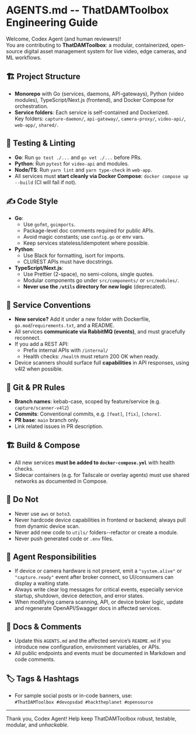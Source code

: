 # AGENTS.md -- ThatDAMToolbox Engineering Guide

Welcome, Codex Agent (and human reviewers)!  
You are contributing to **ThatDAMToolbox**: a modular, containerized, open-source digital asset management system for live video, edge cameras, and ML workflows.

## 🏗️ Project Structure
- **Monorepo** with Go (services, daemons, API-gateways), Python (video modules), TypeScript/Next.js (frontend), and Docker Compose for orchestration.
- **Service folders**: Each service is self-contained and Dockerized.  
  Key folders: `capture-daemon/`, `api-gateway/`, `camera-proxy/`, `video-api/`, `web-app/`, `shared/`.

## 🧪 Testing & Linting

- **Go**: Run `go test ./...` and `go vet ./...` before PRs.
- **Python**: Run `pytest` for `video-api` and modules.
- **Node/TS**: Run `yarn lint` and `yarn type-check` in `web-app`.
- All services must **start cleanly via Docker Compose**: `docker compose up --build` (CI will fail if not).

## ✍️ Code Style

- **Go**:  
  - Use `gofmt`, `goimports`.
  - Package-level doc comments required for public APIs.
  - Avoid magic constants; use `config.go` or env vars.
  - Keep services stateless/idempotent where possible.
- **Python**:  
  - Use Black for formatting, isort for imports.
  - CLI/REST APIs must have docstrings.
- **TypeScript/Next.js**:  
  - Use Prettier (2-space), no semi-colons, single quotes.
  - Modular components go under `src/components/` or `src/modules/`.
  - **Never use the `/utils` directory for new logic** (deprecated).

## 🧩 Service Conventions

- **New service?** Add it under a new folder with Dockerfile, `go.mod`/`requirements.txt`, and a README.
- All services **communicate via RabbitMQ (events)**, and must gracefully reconnect.
- If you add a REST API:  
  - Prefix internal APIs with `/internal/`
  - Health checks: `/health` must return 200 OK when ready.
- Device scanners should surface full **capabilities** in API responses, using v4l2 when possible.

## 🚦 Git & PR Rules

- **Branch names**: kebab-case, scoped by feature/service (e.g. `capture/scanner-v4l2`)
- **Commits**: Conventional commits, e.g. `[feat]`, `[fix]`, `[chore]`.
- **PR base**: `main` branch only.
- Link related issues in PR description.

## 🏗️ Build & Compose

- All new services **must be added to `docker-compose.yml`** with health checks.
- Sidecar containers (e.g. for Tailscale or overlay agents) must use shared networks as documented in Compose.

## 🚫 Do Not

- Never use `aws` or `boto3`.
- Never hardcode device capabilities in frontend or backend; always pull from dynamic device scan.
- Never add new code to `utils/` folders--refactor or create a module.
- Never push generated code or `.env` files.

## 🤖 Agent Responsibilities

- If device or camera hardware is not present, emit a `"system.alive"` or `"capture.ready"` event after broker connect, so UI/consumers can display a waiting state.
- Always write clear log messages for critical events, especially service startup, shutdown, device detection, and error states.
- When modifying camera scanning, API, or device broker logic, update and regenerate OpenAPI/Swagger docs in affected services.

## 📝 Docs & Comments

- Update this `AGENTS.md` and the affected service’s `README.md` if you introduce new configuration, environment variables, or APIs.
- All public endpoints and events must be documented in Markdown and code comments.

## 🏷️ Tags & Hashtags

- For sample social posts or in-code banners, use:  
  `#ThatDAMToolbox #devopsdad #hacktheplanet #opensource`

---

Thank you, Codex Agent! Help keep ThatDAMToolbox robust, testable, modular, and *unhackable*.